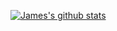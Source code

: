 [![James's github stats](https://github-readme-stats.vercel.app/api?username=james02135&hide=css&count_private=true&show_icons=true&theme=highcontrast)](https://github.com/anuraghazra/github-readme-stats)
